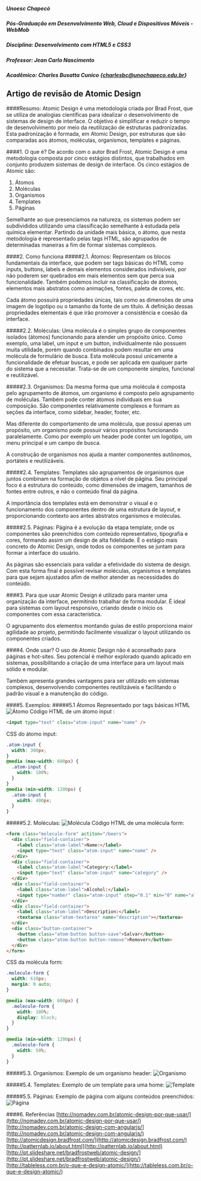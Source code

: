 
##### Unoesc Chapecó
##### Pós-Graduação em Desenvolvimento Web, Cloud e Dispositivos Móveis - WebMob
##### Disciplina: Desenvolvimento com HTML5 e CSS3
##### Professor: Jean Carlo Nascimento
##### Acadêmico: Charles Busatta Cunico {charlesbc@unochapeco.edu.br}
## Artigo de revisão de Atomic Design

####Resumo:
Atomic Design é uma metodologia criada por Brad Frost, que se utiliza de analogias científicas para idealizar o desenvolvimento de sistemas de design de interface. O objetivo é simplificar e reduzir o tempo de desenvolvimento por meio da reutilização de estruturas padronizadas. Esta padronização é formada, em Atomic Design, por estruturas que são comparadas aos átomos, moléculas, organismos, templates e páginas.


####1. O que é?
De acordo com o autor Brad Frost, Atomic Design é uma metodologia composta por cinco estágios distintos, que trabalhados em conjunto produzem sistemas de design de interface. Os cinco estágios de Atomic são:</br>

1)  Átomos<br>
2)  Moléculas<br>
3)  Organismos<br>
4)  Templates<br>
5)  Páginas

Semelhante ao que presenciamos na natureza, os sistemas podem ser subdivididos utilizando uma classificação semelhante à estudada pela química elementar. Partindo da unidade mais básica, o átomo, que nesta metodologia é representado pelas tags HTML, são agrupados de determinadas maneiras a fim de formar sistemas complexos.


####2. Como funciona
#####2.1. Átomos:
Representam os blocos fundamentais da interface, que podem ser tags básicas do HTML como inputs, buttons, labels e demais elementos considerados indivisíveis, por não poderem ser quebrados em mais elementos sem que perca sua funcionalidade. Também podemos incluir na classificação de átomos, elementos mais abstratos como animações, fontes, paleta de cores, etc.

Cada átomo possuirá propriedades únicas, tais como as dimensões de uma imagem de logotipo ou o tamanho da fonte de um título. A definição dessas propriedades elementais é que irão promover a consistência e coesão da interface.

#####2.2. Moléculas:
Uma molécula é o simples grupo de componentes isolados (átomos) funcionando para atender um propósito único. Como exemplo, uma label, um input e um button, individualmente não possuem muita utilidade, porém quando combinados podem resultar em uma molécula de formulário de busca. Esta molécula possui unicamente a funcionalidade de efetuar buscas, e pode ser aplicada em qualquer parte do sistema que a necessitar. Trata-se de um componente simples, funcional e reutilizável.

#####2.3. Organismos:
Da mesma forma que uma molécula é composta pelo agrupamento de átomos, um organismo é composto pelo agrupamento de moléculas. Também pode conter átomos individuais em sua composição. São componentes relativamente complexos e formam as seções da interface, como sidebar, header, footer, etc.

Mas diferente do comportamento de uma molécula, que possui apenas um propósito, um organismo pode possuir vários propósitos funcionando paralelamente. Como por exemplo um header pode conter um logotipo, um menu principal e um campo de busca.

A construção de organismos nos ajuda a manter componentes autônomos, portáteis e reutilizáveis.

#####2.4. Templates:
Templates são agrupamentos de organismos que juntos combinam na formação de objetos a nível de página. Seu principal foco é a estrutura do conteúdo, como dimensões de imagem, tamanhos de fontes entre outros, e não o conteúdo final da página.

A importância dos templates está em demonstrar o visual e o funcionamento dos componentes dentro de uma estrutura de layout, e proporcionando contexto aos antes abstratos organismos e moléculas.

#####2.5. Páginas:
Página é a evolução da etapa template, onde os componentes são preenchidos com conteúdo representativo, tipografia e cores, formando assim um design de alta fidelidade. É o estágio mais concreto do Atomic Design, onde todos os componentes se juntam para formar a interface do usuário.

As páginas são essenciais para validar a efetividade do sistema de design. Com esta forma final é possível revisar moléculas, organismos e templates para que sejam ajustados afim de melhor atender as necessidades do conteúdo.

####3. Para que usar
Atomic Design é utilizado para manter uma organização da interface, permitindo trabalhar de forma modular.  É ideal para sistemas com layout responsivo, criando desde o início os componentes com essa característica.

O agrupamento dos elementos montando guias de estilo proporciona maior agilidade ao projeto, permitindo facilmente visualizar o layout utilizando os componentes criados.


####4. Onde usar?
O uso de Atomic Design não é aconselhado para páginas e hot-sites. Seu potencial é melhor explorado quando aplicado em sistemas, possibilitando a criação de uma interface para um layout mais sólido e modular.

Também apresenta grandes vantagens para ser utilizado em sistemas complexos, desenvolvendo componentes reutilizáveis e facilitando o padrão visual e a manutenção do código.


####5. Exemplos:
#####5.1 Átomos
Representado por tags básicas HTML
![Átomo](artigo-atomic-design/atomo.png)
Código HTML de um átomo input :
```html
<input type="text" class="atom-input" name="name" />
```
CSS do átomo input:
```css
.atom-input {
  width: 300px;
}
@media (max-width: 600px) {
  .atom-input {
    width: 100%; 
  }
}
@media (min-width: 1200px) {
  .atom-input {
    width: 400px; 
  }
}
```

#####5.2. Moléculas:
![Molécula](artigo-atomic-design/molecula.jpg)
Código HTML de uma molécula form:
```html
<form class="molecule-form" actiton="/beers">
  <div class="field-container">
    <label class="atom-label">Name:</label>
    <input type="text" class="atom-input" name="name" />
  </div>
  <div class="field-container">
    <label class="atom-label">Category:</label>
    <input type="text" class="atom-input" name="category" />
  </div>
  <div class="field-container">
    <label class="atom-label">Alcohol:</label>
    <input type="number" class="atom-input" step="0.1" min="0" name="alcohol" />
  </div>
  <div class="field-container">
    <label class="atom-label">Description:</label>
    <textarea class="atom-textarea" name="description"></textarea>
  </div>
  <div class="button-container">
    <button class="atom-button button-save">Salvar</button>
    <button class="atom-button button-remove">Remover</button>
  </div>
</form>
```
CSS da molécula form:
```css
.molecule-form {
  width: 610px;
  margin: 0 auto;
}

@media (max-width: 600px) {
  .molecule-form {
    width: 100%;
    display: block;
  }
}

@media (min-width: 1200px) {
  .molecule-form {
    width: 50%;
  }
}
```

#####5.3. Organismos:
Exemplo de um organismo header:
![Organismo](artigo-atomic-design/organismo.jpg)

#####5.4. Templates:
Exemplo de um template para uma home:
![Template](artigo-atomic-design/modelo.png)

#####5.5. Páginas:
Exemplo de página com alguns conteúdos preenchidos:
![Página](artigo-atomic-design/pagina.png)


####6. Referências
[http://nomadev.com.br/atomic-design-por-que-usar/](http://nomadev.com.br/atomic-design-por-que-usar/)<br>
[http://nomadev.com.br/atomic-design-com-angularjs/](http://nomadev.com.br/atomic-design-com-angularjs/)<br>
[http://atomicdesign.bradfrost.com/](http://atomicdesign.bradfrost.com/)<br>
[http://patternlab.io/about.html](http://patternlab.io/about.html)<br>
[http://pt.slideshare.net/bradfrostweb/atomic-design/](http://pt.slideshare.net/bradfrostweb/atomic-design/)<br>
[http://tableless.com.br/o-que-e-design-atomic/](http://tableless.com.br/o-que-e-design-atomic/)<br>
